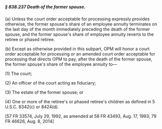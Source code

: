 ##### § 838.237 Death of the former spouse. #####

(a) Unless the court order acceptable for processing expressly provides otherwise, the former spouse's share of an employee annuity terminates on the last day of the month immediately preceding the death of the former spouse, and the former spouse's share of employee annuity reverts to the retiree or phased retiree.

(b) Except as otherwise provided in this subpart, OPM will honor a court order acceptable for processing or an amended court order acceptable for processing that directs OPM to pay, after the death of the former spouse, the former spouse's share of the employee annuity to—

(1) The court;

(2) An officer of the court acting as fiduciary;

(3) The estate of the former spouse; or

(4) One or more of the retiree's or phased retiree's children as defined in 5 U.S.C. 8342(c) or 8424(d).

[57 FR 33574, July 29, 1992, as amended at 58 FR 43493, Aug. 17, 1993; 79 FR 46626, Aug. 8, 2014]